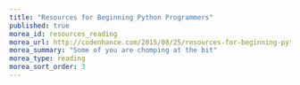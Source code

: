 ```yaml
---
title: "Resources for Beginning Python Programmers"
published: true
morea_id: resources_reading
morea_url: http://codenhance.com/2015/08/25/resources-for-beginning-python-programmers.html
morea_summary: "Some of you are chomping at the bit"
morea_type: reading
morea_sort_order: 3
---
```


